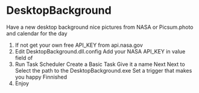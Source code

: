 # DesktopBackground
Have a new desktop background nice pictures from NASA or Picsum.photo and calendar for the day

1. If not get your own free API_KEY from api.nasa.gov
2. Edit DesktopBackground.dll.config
	Add your NASA API_KEY in value field of <add key="NASA-API_KEY" value="" />
3. Run Task Scheduler
  Create a Basic Task 
  Give it a name
  Next Next to Select the path to the DesktopBackground.exe 
  Set a trigger that makes you happy
  Finnished
4. Enjoy

